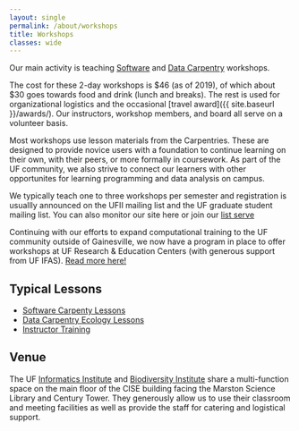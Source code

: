 ```yaml
---
layout: single
permalink: /about/workshops
title: Workshops
classes: wide
---
```


Our main activity is teaching [Software](https://software-carpentry.org/) and [Data Carpentry](http://www.datacarpentry.org/) workshops. 

The cost for these 2-day workshops is $46 (as of 2019), of which about $30 goes towards food and drink (lunch and breaks). The rest is used for organizational logistics and the occasional [travel award]({{ site.baseurl }}/awards/). Our instructors, workshop members, and board all serve on a volunteer basis.

Most workshops use lesson materials from the Carpentries. These are designed to
provide novice users with a foundation to continue learning on their own,
with their peers, or more formally in coursework. As part of the UF community, 
we also strive to connect our learners with other opportunites for learning 
programming and data analysis on campus.

We typically teach one to three workshops per semester and registration is 
usuallly announced on the UFII mailing list and the UF graduate student mailing
list. You can also monitor our site here or join our [list serve](https://lists.ufl.edu/cgi-bin/wa?A0=INFORMATICS-TEACHING-L)

Continuing with our efforts to expand computational training to the UF community outside of Gainesville, we now have a program in place to offer workshops at UF Research & Education Centers (with generous support from UF IFAS). [Read more here!](/rec-program)

## Typical Lessons

* [Software Carpenty Lessons](https://software-carpentry.org/lessons/)
* [Data Carpentry Ecology Lessons](https://datacarpentry.org/lessons/#ecology-workshop)
* [Instructor Training](https://carpentries.github.io/instructor-training/)

## Venue

The UF [Informatics Institute](https://informatics.institute.ufl.edu/) and 
[Biodiversity Institute](https://biodiversity.institute.ufl.edu/) share a 
multi-function space on the main floor of the CISE building facing the Marston 
Science Library and Century Tower. They generously allow us to use their 
classroom and meeting facilities as well as provide the staff for catering and
logistical support.